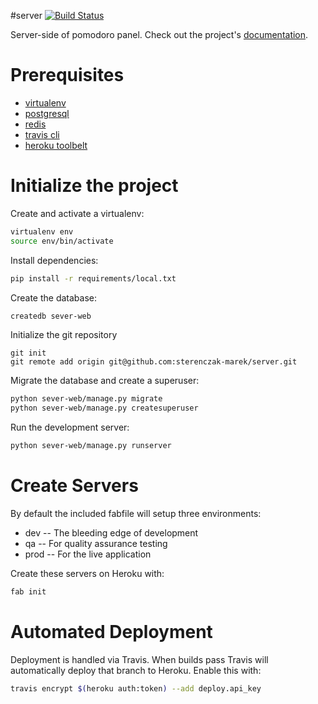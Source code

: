 #server
[![Build Status](https://travis-ci.org/sterenczak-marek/server.svg?branch=master)](https://travis-ci.org/sterenczak-marek/server)

Server-side of pomodoro panel. Check out the project's [documentation](http://sterenczak-marek.github.io/server/).

# Prerequisites
- [virtualenv](https://virtualenv.pypa.io/en/latest/)
- [postgresql](http://www.postgresql.org/)
- [redis](http://redis.io/)
- [travis cli](http://blog.travis-ci.com/2013-01-14-new-client/)
- [heroku toolbelt](https://toolbelt.heroku.com/)

# Initialize the project
Create and activate a virtualenv:

```bash
virtualenv env
source env/bin/activate
```
Install dependencies:

```bash
pip install -r requirements/local.txt
```
Create the database:

```bash
createdb sever-web
```
Initialize the git repository

```
git init
git remote add origin git@github.com:sterenczak-marek/server.git
```

Migrate the database and create a superuser:
```bash
python sever-web/manage.py migrate
python sever-web/manage.py createsuperuser
```

Run the development server:
```bash
python sever-web/manage.py runserver
```

# Create Servers
By default the included fabfile will setup three environments:

- dev -- The bleeding edge of development
- qa -- For quality assurance testing
- prod -- For the live application

Create these servers on Heroku with:

```bash
fab init
```

# Automated Deployment
Deployment is handled via Travis. When builds pass Travis will automatically deploy that branch to Heroku. Enable this with:
```bash
travis encrypt $(heroku auth:token) --add deploy.api_key
```

